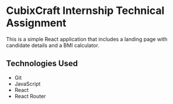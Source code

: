 # CubixCraft Internship Technical Assignment 

This is a simple React application that includes a landing page with candidate details and a BMI calculator.

## Technologies Used
- Git
- JavaScript
- React
- React Router